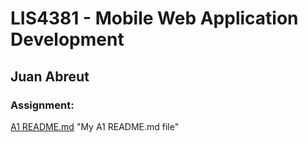 # LIS4381 - Mobile Web Application Development

## Juan Abreut

### Assignment:

[A1 README.md](https://bitbucket.org/Peaceall/a1) "My A1 README.md file"